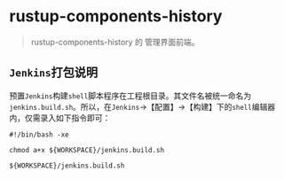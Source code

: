 # rustup-components-history

> rustup-components-history 的 管理界面前端。

## `Jenkins`打包说明

预置`Jenkins`构建`shell`脚本程序在工程根目录。其文件名被统一命名为`jenkins.build.sh`。所以，在`Jenkins`->【配置】->【构建】下的`shell`编辑器内，仅需录入如下指令即可：

```shell
#!/bin/bash -xe

chmod a+x ${WORKSPACE}/jenkins.build.sh

${WORKSPACE}/jenkins.build.sh
```
